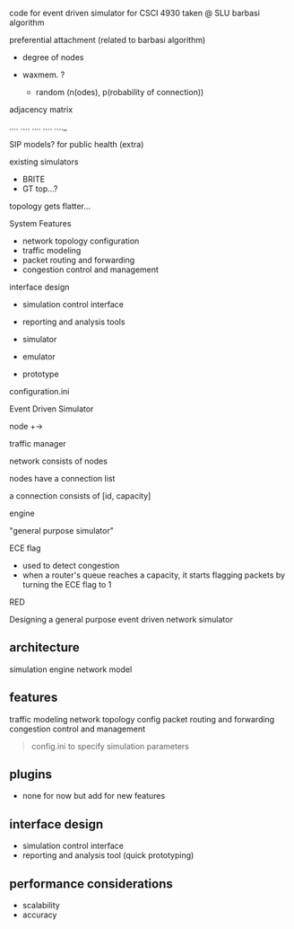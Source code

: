 code for event driven simulator for CSCI 4930 taken @ SLU
barbasi algorithm

preferential attachment (related to barbasi algorithm)
- degree of nodes

- waxmem. ?
    - random (n(odes), p(robability of connection))

adjacency matrix

_....
._...
.._..
..._.
...._

SIP models? for public health (extra)

existing simulators

- BRITE
- GT top...?

topology gets flatter...

System Features

- network topology configuration
- traffic modeling
- packet routing and forwarding
- congestion control and management

interface design

- simulation control interface
- reporting and analysis tools


- simulator
- emulator
- prototype

configuration.ini

Event Driven Simulator

node
+-> 


traffic manager

network consists of nodes

nodes have a connection list

a connection consists of [id, capacity]



engine

"general purpose simulator"


ECE flag

- used to detect congestion
- when a router's queue reaches a capacity, it starts 
  flagging packets by turning the ECE flag to 1

RED

Designing a general purpose event driven network simulator

## architecture

simulation engine
network model

## features

traffic modeling
network topology config
packet routing and forwarding
congestion control and management

> config.ini to specify simulation parameters

## plugins

- none for now but add for new features

## interface design

- simulation control interface
- reporting and analysis tool (quick prototyping)

## performance considerations

- scalability
- accuracy

